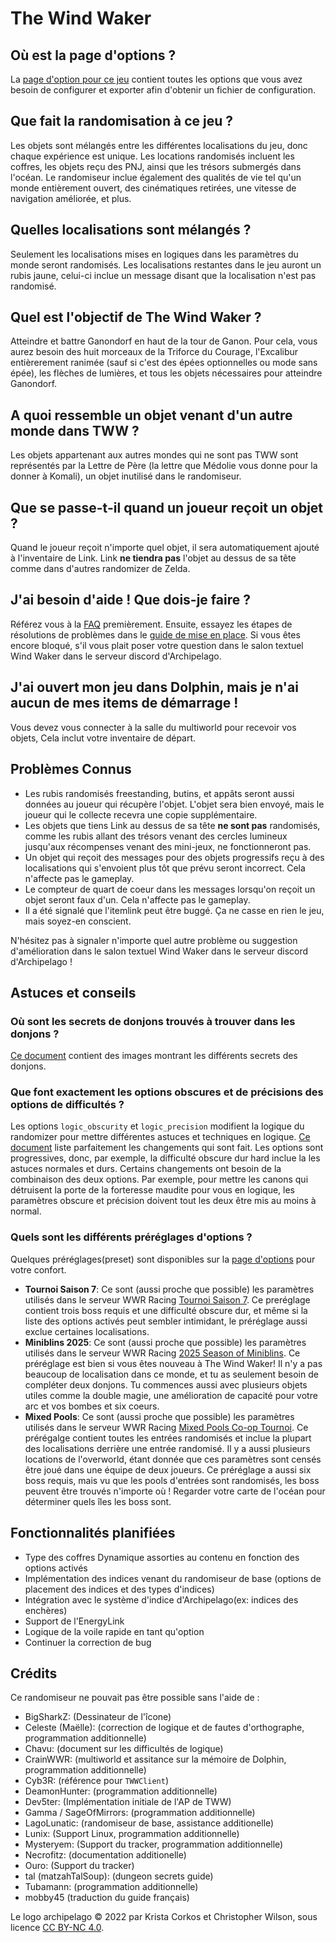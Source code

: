 # The Wind Waker

## Où est la page d'options ?

La [page d'option pour ce jeu](../player-options) contient toutes les options que vous avez besoin de configurer et exporter afin
d'obtenir un fichier de configuration.

## Que fait la randomisation à ce jeu ?

Les objets sont mélangés entre les différentes localisations du jeu, donc chaque expérience est unique. Les locations randomisés
incluent les coffres, les objets reçu des PNJ, ainsi que les trésors submergés dans l'océan. Le randomiseur inclue également des
qualités de vie tel qu'un monde entièrement ouvert, des cinématiques retirées, une vitesse de navigation améliorée, et plus.

## Quelles localisations sont mélangés ?

Seulement les localisations mises en logiques dans les paramètres du monde seront randomisés. Les localisations restantes dans le jeu auront un rubis jaune, 
celui-ci inclue un message disant que la localisation n'est pas randomisé.

## Quel est l'objectif de The Wind Waker ?

Atteindre et battre Ganondorf en haut de la tour de Ganon. Pour cela, vous aurez besoin des huit morceaux de la Triforce du Courage, l'Excalibur entièrerement ranimée 
(sauf si c'est des épées optionnelles ou mode sans épée), les flèches de lumières, et tous les objets nécessaires pour atteindre Ganondorf.

## A quoi ressemble un objet venant d'un autre monde dans TWW ?

Les objets appartenant aux autres mondes qui ne sont pas TWW sont représentés par la Lettre de Père (la lettre que Médolie vous donne pour la donner à
Komali), un objet inutilisé dans le randomiseur.

## Que se passe-t-il quand un joueur reçoit un objet ?

Quand le joueur reçoit n'importe quel objet, il sera automatiquement ajouté à l'inventaire de Link. Link **ne tiendra pas** l'objet
au dessus de sa tête comme dans d'autres randomizer de Zelda.

## J'ai besoin d'aide ! Que dois-je faire ?

Référez vous à la [FAQ](https://lagolunatic.github.io/wwrando/faq/) premièrement. Ensuite, essayez les étapes de résolutions de problèmes dans le 
[guide de mise en place](/tutorial/The%20Wind%20Waker/setup/en). Si vous êtes encore bloqué, s'il vous plait poser votre question dans le salon textuel Wind Waker dans le
serveur discord d'Archipelago.

## J'ai ouvert mon jeu dans Dolphin, mais je n'ai aucun de mes items de démarrage !

Vous devez vous connecter à la salle du multiworld pour recevoir vos objets, Cela inclut votre inventaire de départ.

## Problèmes Connus

- Les rubis randomisés freestanding, butins, et appâts seront aussi données au joueur qui récupère l'objet. L'objet sera bien envoyé, 
  mais le joueur qui le collecte recevra une copie supplémentaire.
- Les objets que tiens Link au dessus de sa tête **ne sont pas** randomisés, comme les rubis allant des trésors venant des cercles lumineux jusqu'aux 
  récompenses venant des mini-jeux, ne fonctionneront pas.
- Un objet qui reçoit des messages pour des objets progressifs reçu à des localisations qui s'envoient plus tôt que prévu seront incorrect. Cela
  n'affecte pas le gameplay.
- Le compteur de quart de coeur dans les messages lorsqu'on reçoit un objet seront faux d'un. Cela n'affecte pas le gameplay.
- Il a été signalé que l'itemlink peut être buggé. Ça ne casse en rien le jeu, mais soyez-en conscient.

N'hésitez pas à signaler n'importe quel autre problème ou suggestion d'amélioration dans le salon textuel Wind Waker dans le
serveur discord d'Archipelago !

## Astuces et conseils

### Où sont les secrets de donjons trouvés à trouver dans les donjons ?

[Ce document](https://docs.google.com/document/d/1LrjGr6W9970XEA-pzl8OhwnqMqTbQaxCX--M-kdsLos/edit?usp=sharing) contient des images montrant les différents secrets des donjons.

### Que font exactement les options obscures et de précisions des options de difficultés ?

Les options `logic_obscurity` et `logic_precision` modifient la logique du randomizer pour mettre différentes astuces et techniques
en logique.
[Ce document](https://docs.google.com/spreadsheets/d/14ToE1SvNr9yRRqU4GK2qxIsuDUs9Edegik3wUbLtzH8/edit?usp=sharing)
liste parfaitement les changements qui sont fait. Les options sont progressives, donc, par exemple, la difficulté obscure dur hard inclue la
les astuces normales et durs. Certains changements ont besoin de la combinaison des deux options. Par exemple, pour mettre les canons qui détruisent la porte de la forteresse maudite pour vous en logique,  les paramètres obscure et précision doivent tout les deux être mis au moins à normal.

### Quels sont les différents préréglages d'options ?

Quelques préréglages(preset) sont disponibles sur la [page d'options](../player-options) pour votre confort.

- **Tournoi Saison 7**: Ce sont (aussi proche que possible) les paramètres utilisés dans le serveur WWR Racing
  [Tournoi Saison 7](https://docs.google.com/document/d/1mJj7an-DvpYilwNt-DdlFOy1fz5_NMZaPZvHeIekplc).
  Ce preréglage contient trois boss requis et une difficulté obscure dur, et même si la liste des options activés peut sembler intimidant, 
  le préréglage aussi exclue certaines localisations.
- **Miniblins 2025**: Ce sont (aussi proche que possible) les paramètres utilisés dans le serveur WWR Racing
  [2025 Season of Miniblins](https://docs.google.com/document/d/19vT68eU6PepD2BD2ZjR9ikElfqs8pXfqQucZ-TcscV8). Ce
  préréglage est bien si vous êtes nouveau à The Wind Waker! Il n'y a pas beaucoup de localisation dans ce monde, et tu as seulement besoin de compléter deux donjons.
  Tu commences aussi avec plusieurs objets utiles comme la double magie, une amélioration de capacité pour votre arc et vos bombes et six coeurs.
- **Mixed Pools**: Ce sont (aussi proche que possible) les paramètres utilisés dans le serveur WWR Racing
  [Mixed Pools Co-op Tournoi](https://docs.google.com/document/d/1YGPTtEgP978TIi0PUAD792OtZbE2jBQpI8XCAy63qpg). Ce
  prérégalge contient toutes les entrées randomisés et inclue la plupart des localisations derrière une entrée randomisé. Il y a aussi plusieurs
  locations de l'overworld, étant donnée que ces paramètres sont censés être joué dans une équipe de deux joueurs. Ce préréglage a aussi six
  boss requis, mais vu que les pools d'entrées sont randomisés, les boss peuvent être trouvés n'importe où ! Regarder votre carte de l'océan pour
  déterminer quels îles les boss sont.

## Fonctionnalités planifiées

- Type des coffres Dynamique assorties au contenu en fonction des options activés
- Implémentation des indices venant du randomiseur de base (options de placement des indices et des types d'indices)
- Intégration avec le système d'indice d'Archipelago(ex: indices des enchères)
- Support de l'EnergyLink
- Logique de la voile rapide en tant qu'option
- Continuer la correction de bug

## Crédits

Ce randomiseur ne pouvait pas être possible sans l'aide de :

- BigSharkZ: (Dessinateur de l'îcone)
- Celeste (Maëlle): (correction de logique et de fautes d'orthographe, programmation additionnelle)
- Chavu: (document sur les difficultés de logique)
- CrainWWR: (multiworld et assitance sur la mémoire de Dolphin, programmation additionnelle)
- Cyb3R: (référence pour `TWWClient`)
- DeamonHunter: (programmation additionnelle)
- Dev5ter: (Implémentation initiale de l'AP de TWW)
- Gamma / SageOfMirrors: (programmation additionnelle)
- LagoLunatic: (randomiseur de base, assistance additionelle)
- Lunix: (Support Linux, programmation additionnelle)
- Mysteryem: (Support du tracker, programmation additionnelle)
- Necrofitz: (documentation additionelle)
- Ouro: (Support du tracker)
- tal (matzahTalSoup): (dungeon secrets guide)
- Tubamann: (programmation additionnelle)
- mobby45 (traduction du guide français)

Le logo archipelago © 2022 par Krista Corkos et Christopher Wilson, sous licence
[CC BY-NC 4.0](http://creativecommons.org/licenses/by-nc/4.0/).
